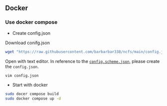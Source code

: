 ## Docker

### Use docker compose

- Create config.json

Download conifg.json

```bash
wget "https://raw.githubusercontent.com/barbarbar338/ncfs/main/config.json"
```

Open with text editor.
In reference to the [`config.scheme.json`](https://github.com/barbarbar338/ncfs/blob/main/config.schema.json), please create the `config.json`.

```bash
vim config.json
```

- Start with docker

```bash
sudo docer compose build
sudo docker compose up -d
```
